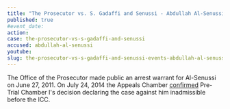 ```yaml
---
title: "The Prosecutor vs. S. Gadaffi and Senussi - Abdullah Al-Senussi"
published: true
#event_date:
action:
case: the-prosecutor-vs-s-gadaffi-and-senussi
accused: abdullah-al-senussi
youtube:
slug: the-prosecutor-vs-s-gadaffi-and-senussi-events-abdullah-al-senussi
---
```


The Office of the Prosecutor made public an arrest warrant for Al-Senussi on June 27, 2011. On July 24, 2014 the Appeals Chamber [confirmed](https://www.icc-cpi.int/en_menus/icc/press%20and%20media/press%20releases/Pages/pr1034.aspx) Pre-Trial Chamber I's decision declaring the case against him inadmissible before the ICC.

